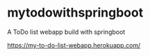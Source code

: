 # mytodowithspringboot
A ToDo list webapp build with springboot 

https://my-to-do-list-webapp.herokuapp.com/
